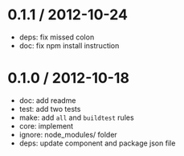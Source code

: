 
0.1.1 / 2012-10-24 
==================

  * deps: fix missed colon
  * doc: fix npm install instruction

0.1.0 / 2012-10-18 
==================

  * doc: add readme
  * test: add two tests
  * make: add `all` and `buildtest` rules
  * core: implement
  * ignore: node_modules/ folder
  * deps: update component and package json file
